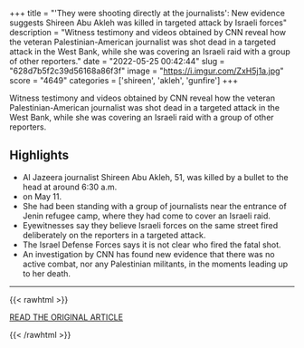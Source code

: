+++
title = "'They were shooting directly at the journalists': New evidence suggests Shireen Abu Akleh was killed in targeted attack by Israeli forces"
description = "Witness testimony and videos obtained by CNN reveal how the veteran Palestinian-American journalist was shot dead in a targeted attack in the West Bank, while she was covering an Israeli raid with a group of other reporters."
date = "2022-05-25 00:42:44"
slug = "628d7b5f2c39d56168a86f3f"
image = "https://i.imgur.com/ZxH5j1a.jpg"
score = "4649"
categories = ['shireen', 'akleh', 'gunfire']
+++

Witness testimony and videos obtained by CNN reveal how the veteran Palestinian-American journalist was shot dead in a targeted attack in the West Bank, while she was covering an Israeli raid with a group of other reporters.

## Highlights

- Al Jazeera journalist Shireen Abu Akleh, 51, was killed by a bullet to the head at around 6:30 a.m.
- on May 11.
- She had been standing with a group of journalists near the entrance of Jenin refugee camp, where they had come to cover an Israeli raid.
- Eyewitnesses say they believe Israeli forces on the same street fired deliberately on the reporters in a targeted attack.
- The Israel Defense Forces says it is not clear who fired the fatal shot.
- An investigation by CNN has found new evidence that there was no active combat, nor any Palestinian militants, in the moments leading up to her death.

---

{{< rawhtml >}}
  <p class="article-category">
    <a target="_blank" href="https://www.cnn.com/2022/05/24/middleeast/shireen-abu-akleh-jenin-killing-investigation-cmd-intl/index.html">READ THE ORIGINAL ARTICLE</a>
  </p>
{{< /rawhtml >}}
